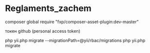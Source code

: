 # Reglaments_zachem


composer global require "fxp/composer-asset-plugin:dev-master"

токен github (personal access token)



php yii.php migrate --migrationPath=@yii/rbac/migrations
php yii.php migrate

